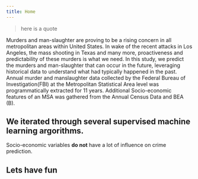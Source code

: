 ```yaml
---
title: Home
---
```


>here is a quote

Murders and man-slaughter are proving to be a rising concern in all metropolitan areas within United States. In wake of the recent attacks in Los Angeles, the mass shooting in Texas and many more, proactiveness and predictability of these murders is what we need. In this study, we predict the murders and man-slaughter that can occur in the future, leveraging historical data to understand what had typically happened in the past. Annual murder and manslaughter data collected by the Federal Bureau of Investigation(FBI) at the Metropolitan Statistical Area level was programmatically extracted for 11 years. Additional Socio-economic features of an MSA was gathered from the Annual Census Data and BEA (B).

## We iterated through several supervised machine learning argorithms.

Socio-economic variables **do not** have a lot of influence on crime prediction.

## Lets have fun
